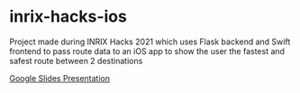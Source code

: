 # inrix-hacks-ios
Project made during INRIX Hacks 2021 which uses Flask backend and Swift frontend to pass route data to an iOS app to show the user the fastest and safest route between 2 destinations

[Google Slides Presentation](https://docs.google.com/presentation/d/1gpykGan4e6D9y8hhy8LBQwXeCuokjXJogYiXsj0yTFs/edit#slide=id.gfa8a82ccf7_0_0)
